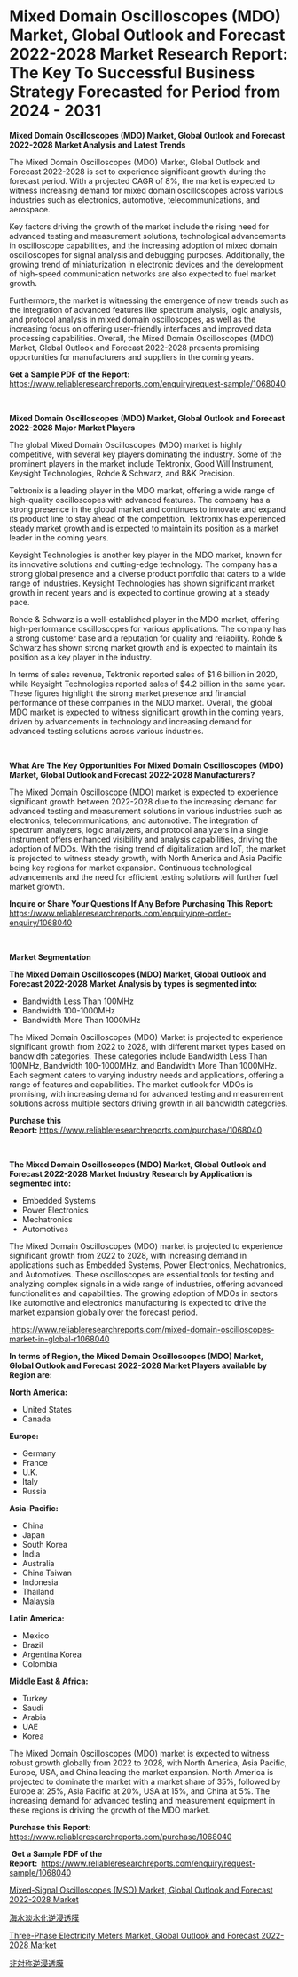 <p><h1>Mixed Domain Oscilloscopes (MDO) Market, Global Outlook and Forecast 2022-2028 Market Research Report: The Key To Successful Business Strategy Forecasted for Period from 2024 - 2031</h1></p><p><strong>Mixed Domain Oscilloscopes (MDO) Market, Global Outlook and Forecast 2022-2028 Market Analysis and Latest Trends</strong></p>
<p><p>The Mixed Domain Oscilloscopes (MDO) Market, Global Outlook and Forecast 2022-2028 is set to experience significant growth during the forecast period. With a projected CAGR of 8%, the market is expected to witness increasing demand for mixed domain oscilloscopes across various industries such as electronics, automotive, telecommunications, and aerospace. </p><p>Key factors driving the growth of the market include the rising need for advanced testing and measurement solutions, technological advancements in oscilloscope capabilities, and the increasing adoption of mixed domain oscilloscopes for signal analysis and debugging purposes. Additionally, the growing trend of miniaturization in electronic devices and the development of high-speed communication networks are also expected to fuel market growth.</p><p>Furthermore, the market is witnessing the emergence of new trends such as the integration of advanced features like spectrum analysis, logic analysis, and protocol analysis in mixed domain oscilloscopes, as well as the increasing focus on offering user-friendly interfaces and improved data processing capabilities. Overall, the Mixed Domain Oscilloscopes (MDO) Market, Global Outlook and Forecast 2022-2028 presents promising opportunities for manufacturers and suppliers in the coming years.</p></p>
<p><strong>Get a Sample PDF of the Report:&nbsp;</strong> <a href="https://www.reliableresearchreports.com/enquiry/request-sample/1068040">https://www.reliableresearchreports.com/enquiry/request-sample/1068040</a></p>
<p>&nbsp;</p>
<p><strong>Mixed Domain Oscilloscopes (MDO) Market, Global Outlook and Forecast 2022-2028 Major Market Players</strong></p>
<p><p>The global Mixed Domain Oscilloscopes (MDO) market is highly competitive, with several key players dominating the industry. Some of the prominent players in the market include Tektronix, Good Will Instrument, Keysight Technologies, Rohde & Schwarz, and B&K Precision.</p><p>Tektronix is a leading player in the MDO market, offering a wide range of high-quality oscilloscopes with advanced features. The company has a strong presence in the global market and continues to innovate and expand its product line to stay ahead of the competition. Tektronix has experienced steady market growth and is expected to maintain its position as a market leader in the coming years.</p><p>Keysight Technologies is another key player in the MDO market, known for its innovative solutions and cutting-edge technology. The company has a strong global presence and a diverse product portfolio that caters to a wide range of industries. Keysight Technologies has shown significant market growth in recent years and is expected to continue growing at a steady pace.</p><p>Rohde & Schwarz is a well-established player in the MDO market, offering high-performance oscilloscopes for various applications. The company has a strong customer base and a reputation for quality and reliability. Rohde & Schwarz has shown strong market growth and is expected to maintain its position as a key player in the industry.</p><p>In terms of sales revenue, Tektronix reported sales of $1.6 billion in 2020, while Keysight Technologies reported sales of $4.2 billion in the same year. These figures highlight the strong market presence and financial performance of these companies in the MDO market. Overall, the global MDO market is expected to witness significant growth in the coming years, driven by advancements in technology and increasing demand for advanced testing solutions across various industries.</p></p>
<p>&nbsp;</p>
<p><strong>What Are The Key Opportunities For Mixed Domain Oscilloscopes (MDO) Market, Global Outlook and Forecast 2022-2028 Manufacturers?</strong></p>
<p><p>The Mixed Domain Oscilloscope (MDO) market is expected to experience significant growth between 2022-2028 due to the increasing demand for advanced testing and measurement solutions in various industries such as electronics, telecommunications, and automotive. The integration of spectrum analyzers, logic analyzers, and protocol analyzers in a single instrument offers enhanced visibility and analysis capabilities, driving the adoption of MDOs. With the rising trend of digitalization and IoT, the market is projected to witness steady growth, with North America and Asia Pacific being key regions for market expansion. Continuous technological advancements and the need for efficient testing solutions will further fuel market growth.</p></p>
<p><strong>Inquire or Share Your Questions If Any Before Purchasing This Report:</strong> <a href="https://www.reliableresearchreports.com/enquiry/pre-order-enquiry/1068040">https://www.reliableresearchreports.com/enquiry/pre-order-enquiry/1068040</a></p>
<p>&nbsp;</p>
<p><strong>Market Segmentation</strong></p>
<p><strong>The Mixed Domain Oscilloscopes (MDO) Market, Global Outlook and Forecast 2022-2028 Market Analysis by types is segmented into:</strong></p>
<p><ul><li>Bandwidth Less Than 100MHz</li><li>Bandwidth 100-1000MHz</li><li>Bandwidth More Than 1000MHz</li></ul></p>
<p><p>The Mixed Domain Oscilloscopes (MDO) Market is projected to experience significant growth from 2022 to 2028, with different market types based on bandwidth categories. These categories include Bandwidth Less Than 100MHz, Bandwidth 100-1000MHz, and Bandwidth More Than 1000MHz. Each segment caters to varying industry needs and applications, offering a range of features and capabilities. The market outlook for MDOs is promising, with increasing demand for advanced testing and measurement solutions across multiple sectors driving growth in all bandwidth categories.</p></p>
<p><strong>Purchase this Report:&nbsp;</strong><a href="https://www.reliableresearchreports.com/purchase/1068040">https://www.reliableresearchreports.com/purchase/1068040</a></p>
<p>&nbsp;</p>
<p><strong>The Mixed Domain Oscilloscopes (MDO) Market, Global Outlook and Forecast 2022-2028 Market Industry Research by Application is segmented into:</strong></p>
<p><ul><li>Embedded Systems</li><li>Power Electronics</li><li>Mechatronics</li><li>Automotives</li></ul></p>
<p><p>The Mixed Domain Oscilloscopes (MDO) market is projected to experience significant growth from 2022 to 2028, with increasing demand in applications such as Embedded Systems, Power Electronics, Mechatronics, and Automotives. These oscilloscopes are essential tools for testing and analyzing complex signals in a wide range of industries, offering advanced functionalities and capabilities. The growing adoption of MDOs in sectors like automotive and electronics manufacturing is expected to drive the market expansion globally over the forecast period.</p></p>
<p><a href="https://www.reliableresearchreports.com/mixed-domain-oscilloscopes-market-in-global-r1068040">&nbsp;https://www.reliableresearchreports.com/mixed-domain-oscilloscopes-market-in-global-r1068040</a></p>
<p><strong>In terms of Region, the Mixed Domain Oscilloscopes (MDO) Market, Global Outlook and Forecast 2022-2028 Market Players available by Region are:</strong></p>
<p>
    <p> <strong> North America: </strong>
        <ul>
            <li>United States</li>
            <li>Canada</li>
        </ul>
        </p> 
    <p> <strong> Europe: </strong>
        <ul>
            <li>Germany</li>
            <li>France</li>
            <li>U.K.</li>
            <li>Italy</li>
            <li>Russia</li>
        </ul>
        </p> 
    <p> <strong> Asia-Pacific: </strong>
        <ul>
            <li>China</li>
            <li>Japan</li>
            <li>South Korea</li>
            <li>India</li>
            <li>Australia</li>
            <li>China Taiwan</li>
            <li>Indonesia</li>
            <li>Thailand</li>
            <li>Malaysia</li>
        </ul>
        </p> 
    <p> <strong> Latin America: </strong>
        <ul>
            <li>Mexico</li>
            <li>Brazil</li>
            <li>Argentina Korea</li>
            <li>Colombia</li>
        </ul>
        </p> 
    <p> <strong> Middle East & Africa: </strong>
        <ul>
            <li>Turkey</li>
            <li>Saudi</li>
            <li>Arabia</li>
            <li>UAE</li>
            <li>Korea</li>
        </ul>
    </p>
    </p>
<p><p>The Mixed Domain Oscilloscopes (MDO) market is expected to witness robust growth globally from 2022 to 2028, with North America, Asia Pacific, Europe, USA, and China leading the market expansion. North America is projected to dominate the market with a market share of 35%, followed by Europe at 25%, Asia Pacific at 20%, USA at 15%, and China at 5%. The increasing demand for advanced testing and measurement equipment in these regions is driving the growth of the MDO market.</p></p>
<p><strong>Purchase this Report: </strong><a href="https://www.reliableresearchreports.com/purchase/1068040">https://www.reliableresearchreports.com/purchase/1068040</a></p>
<p>&nbsp;<strong>Get a Sample PDF of the Report:&nbsp;&nbsp;</strong><a href="https://www.reliableresearchreports.com/enquiry/request-sample/1068040">https://www.reliableresearchreports.com/enquiry/request-sample/1068040</a></p>
<p><strong></strong></p>
<p><p><a href="https://github.com/lorenzaSchmeler/Market-Research-Report-List-1/blob/main/mixed-signal-oscilloscopes-mso-market-global-outlook-and-forecast-2022-2028-market.md">Mixed-Signal Oscilloscopes (MSO) Market, Global Outlook and Forecast 2022-2028 Market</a></p><p><a href="https://github.com/SimeonBode1/Market-Research-Report-List-1/blob/main/479214287153.md">海水淡水化逆浸透膜</a></p><p><a href="https://github.com/ruddyyedelwadw/Market-Research-Report-List-2/blob/main/three-phase-electricity-meters-market-global-outlook-and-forecast-2022-2028-market.md">Three-Phase Electricity Meters Market, Global Outlook and Forecast 2022-2028 Market</a></p><p><a href="https://github.com/leigh4852023/Market-Research-Report-List-1/blob/main/150031987152.md">非対称逆浸透膜</a></p></p>